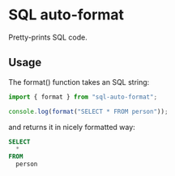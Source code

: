 # SQL auto-format

Pretty-prints SQL code.

## Usage

The format() function takes an SQL string:

```js
import { format } from "sql-auto-format";

console.log(format("SELECT * FROM person"));
```

and returns it in nicely formatted way:

```sql
SELECT
  *
FROM
  person
```
